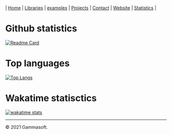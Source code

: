 | [Home](home.md) | [Libraries](libraries.md) | [examples](examples.md) | [Projects](https://sourceforge.net/u/gammasoft71) | [Contact](contact.md) | [Website](https://gammasoft71.wixsite.com/gammasoft) | [Statistics](statistics.md) | 

# Github statistics

[![Readme Card](https://github-readme-stats.vercel.app/api?username=gammasoft71&theme=dark&hide_title=true&hide_border=true&show_icons=true&icon_color=9F9F9F&bg_color=23272D&text_color=9F9F9F&border_color=9F9F9F&border_radius=4)](https://github.com/gammasoft71/gammasoft71/blob/main/docs/statistics.md)

# Top languages

[![Top Langs](https://github-readme-stats.vercel.app/api/top-langs/?username=gammasoft71&theme=dark&hide_title=true&hide_border=true&show_icons=true&icon_color=9F9F9F&bg_color=23272D&text_color=9F9F9F&border_color=9F9F9F&border_radius=4)](https://github.com/gammasoft71/gammasoft71/blob/main/docs/statistics.md)

# Wakatime statisctics

[![wakatime stats](https://github-readme-stats.vercel.app/api/wakatime?username=gammasoft71)](https://github.com/gammasoft71/gammasoft71/blob/main/docs/statistics.md)
______________________________________________________________________________________________

© 2021 Gammasoft.
